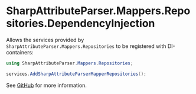 # SharpAttributeParser.Mappers.Repositories.DependencyInjection

Allows the services provided by `SharpAttributeParser.Mappers.Repositories` to be registered with DI-containers:

```csharp
using SharpAttributeParser.Mappers.Repositories;

services.AddSharpAttributeParserMapperRepositories();
```

See [GitHub](https://github.com/SharpAttributeParser/SharpAttributeParser) for more information.